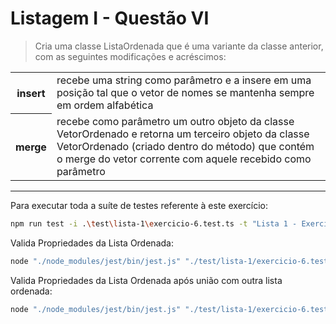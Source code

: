 # Listagem I - Questão VI

> Cria uma classe ListaOrdenada que é uma variante da classe anterior, com as seguintes modificações
e acréscimos:

<table>
    <tr>
        <th>insert</th>
        <td>recebe uma string como parâmetro e a insere em uma posição tal que o vetor de nomes se mantenha sempre em ordem alfabética</td>
    </tr>
    <tr>
        <th>merge</th>
        <td>recebe como parâmetro um outro objeto da classe VetorOrdenado e retorna um terceiro objeto da classe VetorOrdenado (criado dentro do método) que contém o merge do vetor corrente com aquele recebido como parâmetro</td>
    </tr>
</table>


---

Para executar toda a suíte de testes referente à este exercício:

```bash
npm run test -i .\test\lista-1\exercicio-6.test.ts -t "Lista 1 - Exercício 6"
```

Valida Propriedades da Lista Ordenada:

```bash
node "./node_modules/jest/bin/jest.js" "./test/lista-1/exercicio-6.test.ts" -t "Lista 1 - Exercício 6 Valida Propriedades da Lista Ordenada"
```

Valida Propriedades da Lista Ordenada após união com outra lista ordenada:

```bash
node "./node_modules/jest/bin/jest.js" "./test/lista-1/exercicio-6.test.ts" -t "Lista 1 - Exercício 6 Valida Propriedades da Lista Ordenada após união com outra lista ordenada"
```